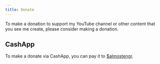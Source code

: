 ```yaml
---
title: Donate
---
```


To make a donation to support my YouTube channel or other content that you see me create, 
please consider making a donation.

## CashApp

To make a donate via CashApp, you can pay it to
<a href="https://cash.app/$almostengr" target="_blank">$almostengr</a>.
